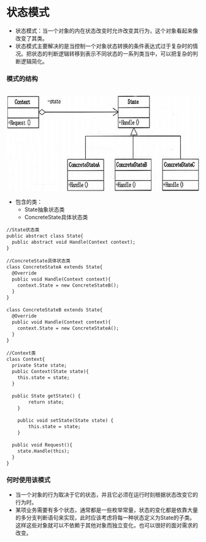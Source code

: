 # 状态模式
- 状态模式：当一个对象的内在状态改变时允许改变其行为，这个对象看起来像改变了其类。
- 状态模式主要解决的是当控制一个对象状态转换的条件表达式过于复杂时的情况。把状态的判断逻辑转移到表示不同状态的一系列类当中，可以把复杂的判断逻辑简化。

### 模式的结构
<br />
<img src="https://github.com/ella-z/studyNotes/blob/master/%E8%BD%AF%E4%BB%B6%E8%AE%BE%E8%AE%A1%E6%A8%A1%E5%BC%8F/images/%E6%A8%A1%E5%BC%8F/%E7%8A%B6%E6%80%81%E6%A8%A1%E5%BC%8F.png" title="状态模式" width="600px" height="250px">

- 包含的类：
   - State抽象状态类
   - ConcreteState具体状态类

```
//State状态类
public abstract class State{
  public abstract void Handle(Context context);
}

//ConcreteState具体状态类
class ConcreteStateA extends State{
  @Override
  public void Handle(Context context){
    context.State = new ConcreteStateB();
  }
}

class ConcreteStateB extends State{
  @Override
  public void Handle(Context context){
    context.State = new ConcreteStateA();
  }
}

//Context类
class Context{
  private State state;
  public Context(State state){
    this.state = state;
  }
  
  public State getState() {
		return state;
	}

	public void setState(State state) {
		this.state = state;
	}
  
  public void Request(){
    state.Handle(this);
  }
}

```

### 何时使用该模式
- 当一个对象的行为取决于它的状态，并且它必须在运行时刻根据状态改变它的行为时。
- 某项业务需要有多个状态，通常都是一些枚举常量，状态的变化都是依靠大量的多分支判断语句来实现，此时应该考虑将每一种状态定义为State的子类。这样这些对象就可以不依赖于其他对象而独立变化，也可以很好的面对需求的改变。


